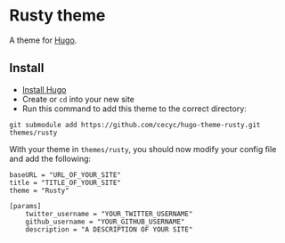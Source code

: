 # Rusty theme

A theme for [Hugo](https://gohugo.io).

## Install

- [Install Hugo](https://gohugo.io/getting-started/quick-start/)
- Create or `cd` into your new site
- Run this command to add this theme to the correct directory:

```
git submodule add https://github.com/cecyc/hugo-theme-rusty.git themes/rusty
```

With your theme in `themes/rusty`, you should now modify your config file and add the following:

```
baseURL = "URL_OF_YOUR_SITE"
title = "TITLE_OF_YOUR_SITE"
theme = "Rusty"

[params] 
    twitter_username = "YOUR_TWITTER_USERNAME"
    github_username = "YOUR_GITHUB_USERNAME"
    description = "A DESCRIPTION OF YOUR SITE"
```